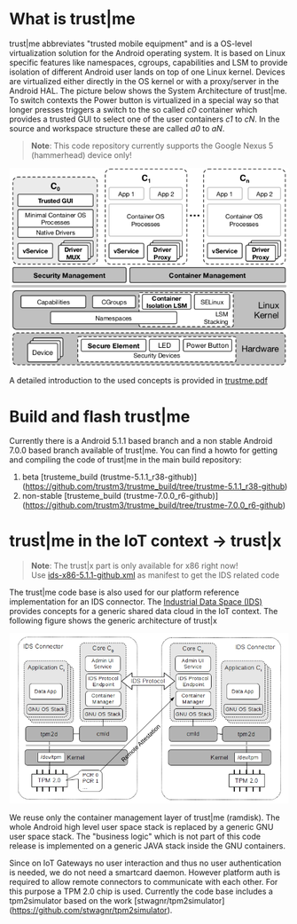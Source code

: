 # What is trust|me

trust|me abbreviates "trusted mobile equipment" and is a OS-level virtualization solution for
the Android operating system. It is based on Linux specific features like namespaces, cgroups,
capabilities and LSM to provide isolation of different Android user lands on top of one Linux
kernel. Devices are virtualized either directly in the OS kernel or with a proxy/server in
the Android HAL. The picture below shows the System Architecture of trust|me.
To switch contexts the Power button is virtualized in a special way so that longer presses
triggers a switch to the so called *c0* container which provides a trusted GUI to select one of
the user containers *c1* to *cN*. In the source and workspace structure these are called *a0* to *aN*.

> **Note**: This code repository currently supports the Google Nexus 5 (hammerhead) device only!

![trustme system architecture](doc/architecture.png)

A detailed introduction to the used concepts is provided in
[trustme.pdf](doc/trustme.pdf)

# Build and flash trust|me

Currently there is a Android 5.1.1 based branch and a non stable Android 7.0.0 based branch
available of trust|me. You can find a howto for getting and compiling the code of trust|me in the
main build repository:

1. beta [trusteme_build (trustme-5.1.1_r38-github)] (https://github.com/trustm3/trustme_build/tree/trustme-5.1.1_r38-github)
2. non-stable [trusteme_build (trustme-7.0.0_r6-github)] (https://github.com/trustm3/trustme_build/tree/trustme-7.0.0_r6-github)


# trust|me in the IoT context -> trust|x

> **Note**: The trust|x part is only available for x86 right now!  
> Use [ids-x86-5.1.1-github.xml](ids-x86-5.1.1-github.xml) as manifest to get the IDS related code

The trust|me code base is also used for our platform reference implementation for an IDS connector.
The [Industrial Data Space (IDS)](http://www.industrialdataspace.org/en/)
provides concepts for a generic shared data cloud in the IoT context.
The following figure shows the generic architecture of trust|x

![trust|x system architecture](doc/trust-x-ids.png)

We reuse only the container management layer of trust|me (ramdisk). The whole Android high level user space stack is
replaced by a generic GNU user space stack. The "business logic" which is not part of this code release is implemented
on a generic JAVA stack inside the GNU containers.

Since on IoT Gateways no user interaction and thus no user authentication is needed, we do not need a
smartcard daemon. However platform auth is required to allow remote connectors to communicate with each other.
For this purpose a TPM 2.0 chip is used. Currently the code base includes a tpm2simulator based on the work
[stwagnr/tpm2simulator] (https://github.com/stwagnr/tpm2simulator).
